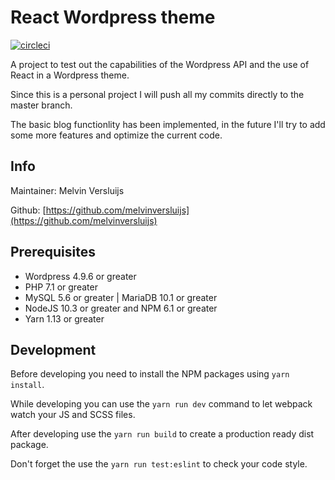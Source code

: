 # React Wordpress theme

[![circleci](https://circleci.com/gh/melvinversluijs/React-wp-theme/tree/master.svg?style=shield)](https://circleci.com/gh/melvinversluijs/React-wp-theme/tree/master)

A project to test out the capabilities of the Wordpress API
and the use of React in a Wordpress theme.

Since this is a personal project I will push all my commits directly to the master branch.

The basic blog functionlity has been implemented, in the future I'll try to add some more features and optimize the current code.

## Info

Maintainer: Melvin Versluijs

Github: [https://github.com/melvinversluijs](https://github.com/melvinversluijs)

## Prerequisites

- Wordpress 4.9.6 or greater
- PHP 7.1 or greater
- MySQL 5.6 or greater | MariaDB 10.1 or greater
- NodeJS 10.3 or greater and NPM 6.1 or greater
- Yarn 1.13 or greater

## Development

Before developing you need to install the NPM packages using `yarn install`.

While developing you can use the `yarn run dev` command to let webpack watch your JS and SCSS files.

After developing use the `yarn run build` to create a production ready dist package.

Don't forget the use the `yarn run test:eslint` to check your code style.
